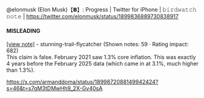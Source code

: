 @elonmusk (Elon Musk)【𝗕】: Progress | Twitter for iPhone | 𝚋𝚒𝚛𝚍𝚠𝚊𝚝𝚌𝚑 𝚗𝚘𝚝𝚎 | https://twitter.com/elonmusk/status/1899836889730838917

#### MISLEADING

[[view note]](https://x.com/i/birdwatch/n/1899875211467710592) - stunning-trail-flycatcher (Shown notes: 59 · Rating impact: 682)\
This claim is false. February 2021 saw 1.3% core inflation. This was exactly 4 years before the February 2025 data (which came in at 3.1%, much higher than 1.3%). 

https://x.com/armanddoma/status/1899872088149942424?s=46&t=s7gM3tDMwHh9_2X-Gv40sA

